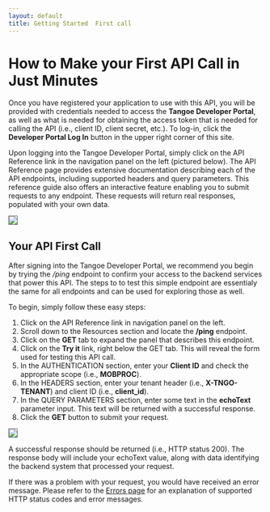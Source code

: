 ```yaml
---
layout: default
title: Getting Started  First call
---
```



# How to Make your First API Call in Just Minutes

Once you have registered your application to use with this API, you will be provided with credentials needed to access the **Tangoe Developer Portal**, as well as what is needed for obtaining the access token that is needed for calling the API (i.e., client ID, client secret, etc.). To log-in, click the **Developer Portal Log In** button in the upper right corner of this site.

Upon logging into the Tangoe Developer Portal, simply click on the API Reference link in the navigation panel on the left (pictured below). The API Reference page provides extensive documentation describing each of the API endpoints, including supported headers and query parameters. This reference guide also offers an interactive feature enabling you to submit requests to any endpoint. These requests will return real responses, populated with your own data.

<img src="{{site.url}}images/screens/devportal.jpg" style="border:1px solid #666;" />

<br/>



## **Your API First Call**

After signing into the Tangoe Developer Portal, we recommend you begin by trying the */ping* endpoint to confirm your access to the backend services that power this API. The steps to to test this simple endpoint are essentialy the same for all endpoints and can be used for exploring those as well.

To begin, simply follow these easy steps:

1. Click on the API Reference link in navigation panel on the left.
1. Scroll down to the Resources section and locate the **/ping** endpoint. 
1. Click on the **GET** tab to expand the panel that describes this endpoint.
1. Click on the **Try it** link, right below the GET tab. This will reveal the form used for testing this API call. 
1. In the AUTHENTICATION section, enter your **Client ID** and check the appropriate scope (i.e., **MOBPROC**). 
1. In the HEADERS section, enter your tenant header (i.e., **X-TNGO-TENANT**) and client ID (i.e., **client_id**).
1. In the QUERY PARAMETERS section, enter some text in the **echoText** parameter input. This text will be returned with a successful response.
1. Click the **GET** button to submit your request.


<img src="{{site.url}}images/screens/first_call.jpg" style="border:1px solid #666;" />
<br/>

A successful response should be returned (i.e., HTTP status 200). The response body will include your echoText value, along with data identifying the backend system that processed your request. 

If there was a problem with your request, you would have received an error message. Please refer to the <a href="{{site.url}}concepts/errors/">Errors page</a> for an explanation of supported HTTP status codes and error messages.

<br />


